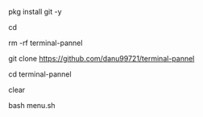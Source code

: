 pkg install git -y

cd


rm -rf terminal-pannel

git clone https://github.com/danu99721/terminal-pannel

cd terminal-pannel

clear

bash menu.sh
